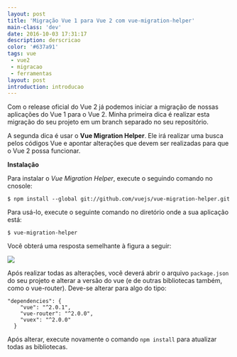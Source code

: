 ```yaml
---
layout: post
title: 'Migração Vue 1 para Vue 2 com vue-migration-helper'
main-class: 'dev'
date: 2016-10-03 17:31:17 
description: derscricao
color: '#637a91'
tags: vue
 - vue2
 - migracao
 - ferramentas
layout: post
introduction: introducao
---
```


Com o release oficial do Vue 2 já podemos iniciar a migração de nossas aplicações do Vue 1 para o Vue 2. Minha primeira dica é realizar esta migração do seu projeto em um branch separado no seu repositório. 

A segunda dica é usar o **Vue Migration Helper**. Ele irá realizar uma busca pelos códigos Vue e apontar alterações que devem ser realizadas para que o Vue 2 possa funcionar.

**Instalação**

Para instalar o *Vue Migration Helper*, execute o seguindo comando no cnosole:

```
$ npm install --global git://github.com/vuejs/vue-migration-helper.git
```

Para usá-lo, execute o seguinte comando no diretório onde a sua aplicação está:

```
$ vue-migration-helper
```

Você obterá uma resposta semelhante à figura a seguir:

![](/content/images/2016/10/2016-10-03-14_19_44-npm.png)

Após realizar todas as alterações, você deverá abrir o arquivo `package.json` do seu projeto e alterar a versão do vue (e de outras bibliotecas também, como o vue-router). Deve-se alterar para algo do tipo:

```
"dependencies": {
    "vue": "^2.0.1",
    "vue-router": "^2.0.0",
    "vuex": "^2.0.0"
  }
```

Após alterar, execute novamente o comando `npm install` para atualizar todas as bibliotecas.
